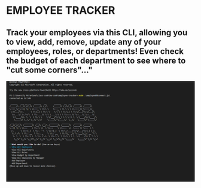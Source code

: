 # EMPLOYEE TRACKER
## Track your employees via this CLI, allowing you to view, add, remove, update any of your employees, roles, or departments! Even check the budget of each department to see where to "cut some corners"..."
![screenshot of app](./employeesnip.PNG)